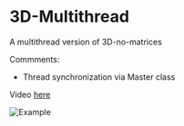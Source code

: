 # 3D-Multithread
A multithread version of 3D-no-matrices

Commments:

- Thread synchronization via Master class


Video [here](http://212.67.221.142/img/3DM.html)

![Example](http://212.67.221.142/img/3DM.png)